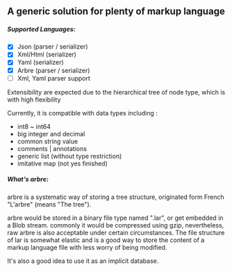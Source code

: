 A generic solution for plenty of markup language
----
##### Supported Languages:
 - [x] Json (parser / serializer)
 - [x] Xml/Html (serializer)
 - [x] Yaml (serializer)
 - [x] Arbre (parser / serializer)
 - [ ] Xml, Yaml parser support
 
Extensibility are expected due to the hierarchical tree of node type, which is with high flexibility
 
Currently, it is compatible with data types including :
 - int8 ~ int64
 - big integer and decimal
 - common string value
 - comments | annotations
 - generic list (without type restriction)
 - imitative map (not yes finished)
 
##### What's arbre:
 arbre is a systematic way of storing a tree structure, originated form French "L'arbre" (means "The tree").
 
 arbre would be stored in a binary file type named ".lar", or get embedded in a Blob stream. commonly it would be 
 compressed using gzip, nevertheless, raw arbre is also acceptable under certain circumstances. The file structure
 of lar is somewhat elastic and is a good way to store the content of a markup language file with less worry of being modified.
 
 It's also a good idea to use it as an implicit database.